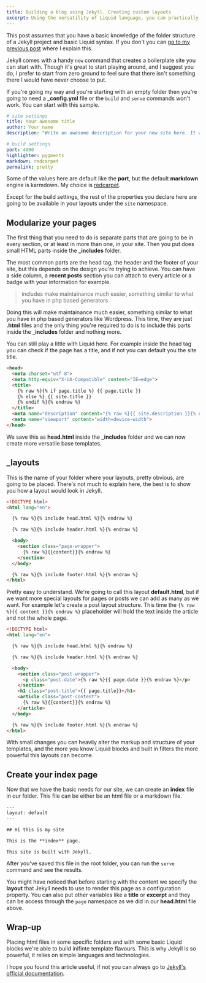 ```yaml
---
title: Building a blog using Jekyll. Creating custom layouts
excerpt: Using the versatility of Liquid language, you can practically build any layout you want in Jekyll. Here's a quick explanation on how to do it.
---
```


This post assumes that you have a basic knowledge of the folder structure of a Jekyll project and basic Liquid syntax. If you don't you can [go to my previous post](/2015/07/building-blog-jekyll-installation-setup/) where I explain this.

Jekyll comes with a handy `new` command that creates a boilerplate site you can start with. Though it's great to start playing around, and I suggest you do, I prefer to start from zero ground to feel sure that there isn't something there I would have never choose to put.

If you're going my way and you're starting with an empty folder then you're going to need a **_config.yml** file or the `build` and `serve` commands won't work. You can start with this sample.

```yaml
# site settings
title: Your awesome title
author: Your name
description: "Write an awesome description for your new site here. It will appear in your document head meta (for Google search results) and in your feed.xml site description."

# build settings
port: 4000
highlighter: pygments
markdown: redcarpet
permalink: pretty
```

Some of the values here are default like the **port**, but the default **markdown** engine is karmdown. My choice is <a href="https://github.com/vmg/redcarpet" target="_blank" rel="noopener noreferrer">redcarpet</a>.

Except for the build settings, the rest of the properties you declare here are going to be available in your layouts under the `site` namespace.

## Modularize your pages

The first thing that you need to do is separate parts that are going to be in every section, or at least in more than one, in your site. Then you put does small HTML parts inside the **_includes** folder.

The most common parts are the head tag, the header and the footer of your site, but this depends on the design you're trying to achieve. You can have a side column, a **recent posts** section you can attach to every article or a badge with your information for example.

> includes make maintainance much easier, something similar to what you have in php based generators

Doing this will make maintainance much easier, something similar to what you have in php based generators like Wordpress. This time, they are just **.html** files and the only thing you're required to do is to include this parts inside the **_includes** folder and nothing more.

You can still play a little with Liquid here. For example inside the head tag you can check if the page has a title, and if not you can default you the site title.

```html
<head>
  <meta charset="utf-8">
  <meta http-equiv="X-UA-Compatible" content="IE=edge">
  <title>
    {% raw %}{% if page.title %} {{ page.title }}
    {% else %} {{ site.title }}
    {% endif %}{% endraw %}
  </title>
  <meta name="description" content="{% raw %}{{ site.description }}{% endraw %}">
  <meta name="viewport" content="width=device-width">
</head>
```

We save this as **head.html** inside the **_includes** folder and we can now create more versatile base templates.

## _layouts

This is the name of your folder where your layouts, pretty obvious, are going to be placed. There's not much to explain here, the best is to show you how a layout would look in Jekyll.

```html
<!DOCTYPE html>
<html lang="en">

  {% raw %}{% include head.html %}{% endraw %}

  {% raw %}{% include header.html %}{% endraw %}

  <body>
    <section class="page-wrapper">
      {% raw %}{{content}}{% endraw %}
    </section>
  </body>

  {% raw %}{% include footer.html %}{% endraw %}
</html>
```

Pretty easy to understand. We're going to call this layout **default.html**, but if we want more special layouts for pages or posts we can add as many as we want. For example let's create a post layout structure. This time the `{% raw %}{{ content }}{% endraw %}` placeholder will hold the text inside the article and not the whole page.

```html
<!DOCTYPE html>
<html lang="en">

  {% raw %}{% include head.html %}{% endraw %}

  {% raw %}{% include header.html %}{% endraw %}

  <body>
    <section class="post-wrapper">
      <p class="post-date">{% raw %}{{ page.date }}{% endraw %}</p>
    </section>
    <h1 class="post-title">{{ page.title}}</h1>
    <article class="post-content">
      {% raw %}{{content}}{% endraw %}
    </article>
  </body>

  {% raw %}{% include footer.html %}{% endraw %}
</html>
```

With small changes you can heavily alter the markup and structure of your templates, and the more you know Liquid blocks and built in filters the more powerful this layouts can become.

## Create your index page

Now that we have the basic needs for our site, we can create an **index** file in our folder. This file can be either be an html file or a markdown file.

```html
---
layout: default
---

## Hi this is my site

This is the **index** page.

This site is built with Jekyll.
```

After you've saved this file in the root folder, you can run the `serve` command and see the results.

You might have noticed that before starting with the content we specify the **layout** that Jekyll needs to use to render this page as a configuration property. You can also put other variables like a **title** or **excerpt** and they can be access through the `page` namespace as we did in our **head.html** file above.

## Wrap-up

Placing html files in some specific folders and with some basic Liquid blocks we're able to build inifinte template flavours. This is why Jekyll is so powerful, it relies on simple languages and technologies.

I hope you found this article useful, if not you can always go to [Jekyll's official documentation](http://jekyllrb.com/docs/frontmatter/).
